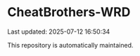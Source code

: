 # CheatBrothers-WRD

Last updated: 2025-07-12 16:50:34

This repository is automatically maintained.
